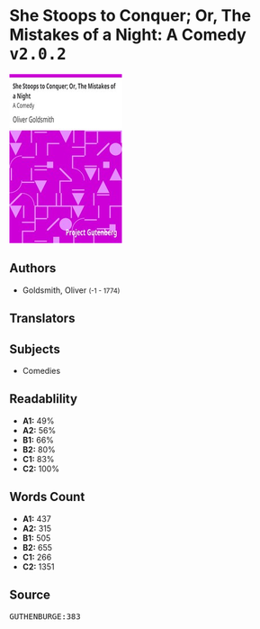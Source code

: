 # She Stoops to Conquer; Or, The Mistakes of a Night: A Comedy <kbd>v2.0.2</kbd>

![](./cover.medium.jpg "")

## Authors


 - Goldsmith, Oliver <small>(-1 - 1774)</small>

## Translators



## Subjects


 - Comedies

## Readablility


 - **A1:** 49%
 - **A2:** 56%
 - **B1:** 66%
 - **B2:** 80%
 - **C1:** 83%
 - **C2:** 100%

## Words Count


 - **A1:** 437
 - **A2:** 315
 - **B1:** 505
 - **B2:** 655
 - **C1:** 266
 - **C2:** 1351

## Source


<kbd>GUTHENBURGE:383</kbd>
